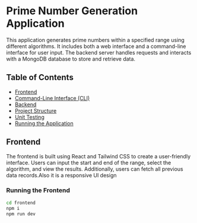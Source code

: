 # Prime Number Generation Application

This application generates prime numbers within a specified range using different algorithms. It includes both a web interface and a command-line interface for user input. The backend server handles requests and interacts with a MongoDB database to store and retrieve data.

## Table of Contents
- [Frontend](#frontend)
- [Command-Line Interface (CLI)](#command-line-interface-cli)
- [Backend](#backend)
- [Project Structure](#project-structure)
- [Unit Testing](#unit-testing)
- [Running the Application](#running-the-application)

## Frontend

The frontend is built using React and Tailwind CSS to create a user-friendly interface. Users can input the start and end of the range, select the algorithm, and view the results. Additionally, users can fetch all previous data records.Also it is a responsive UI design

### Running the Frontend
```bash
cd frontend
npm i
npm run dev
